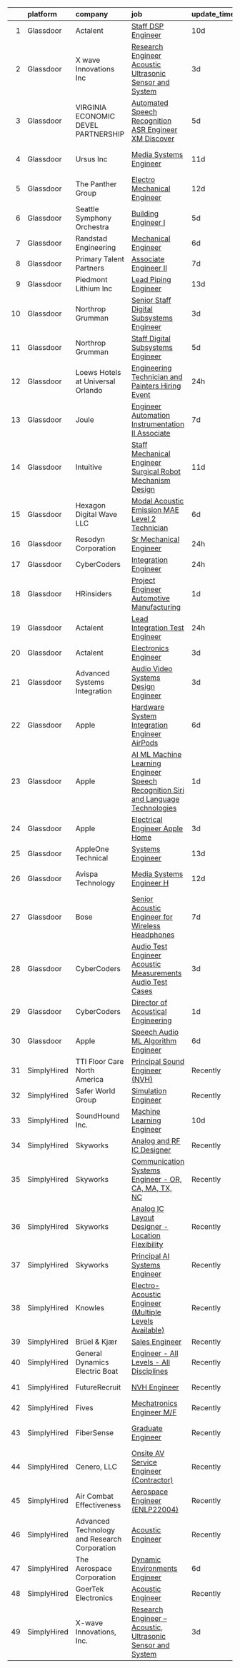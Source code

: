 

|    | platform    | company                                      | job                                                                                                                                                                                                                                                                                                                                                                                                                                                                                                                                                                                                                                                                                                                                                                                                                                                                                                                                                                                                                                                                                                                                                                                                                                                                                                                                                                                                                                                                                        | update_time   | location            |
|---:|:------------|:---------------------------------------------|:-------------------------------------------------------------------------------------------------------------------------------------------------------------------------------------------------------------------------------------------------------------------------------------------------------------------------------------------------------------------------------------------------------------------------------------------------------------------------------------------------------------------------------------------------------------------------------------------------------------------------------------------------------------------------------------------------------------------------------------------------------------------------------------------------------------------------------------------------------------------------------------------------------------------------------------------------------------------------------------------------------------------------------------------------------------------------------------------------------------------------------------------------------------------------------------------------------------------------------------------------------------------------------------------------------------------------------------------------------------------------------------------------------------------------------------------------------------------------------------------|:--------------|:--------------------|
|  1 | Glassdoor   | Actalent                                     | [Staff DSP Engineer](https://www.glassdoor.com/partner/jobListing.htm?pos=127&ao=1110586&s=58&guid=00000182394e0993ad7d695197975a9e&src=GD_JOB_AD&t=SR&vt=w&ea=1&cs=1_fe03ea7a&cb=1658818792197&jobListingId=1008009131774&cpc=F4EED0218A761C36&jrtk=3-0-1g8sks2dlk271801-1g8sks2e4i9ip800-c98de65ecc6b0d17--6NYlbfkN0ChYVx_I3yfZ_JDY3EFoivtqvi_stwnZ_kRt8Dowt_l_d1ydueao4NE-oUleRJ4yhhUWbqVwwm0i8ptCg9rme-2_1UrCxFsbhgSinNloShU205MwNd3RmZjVjijeq_uvK8tVYmoh0eS9Dxg3Y15h3DNR4e2hnVZhoFIiF7q5EyqZftJbtPdCiVNkl5amwonV8SebfDiCpzHKSHXQI7PouWZu098J5XlG8HXe20yZucX1HoP7LZmG6QVNT__3jcEvESNUFbSTKfZvXEd7d_0LJdwxEtqzlf-MDjj_LyYAsTns4k1jCr7nW2eEURbX2c-e726yH8AWKclXIlX4UerhQg-y3xwfvN2ysBIc8a2rSld5HXtDTEpVz6vKvWARfYAeBnpIAB7G96Kdu5vth8yR1rKDYsLZ0GleXujN0LGEuXcWZwjsdGWNQwNykkeuuQ1JT1cRGw3o7BAZ9-aov-eZMx3GT8k7T4hRfZpB3F2xYFXuMDwFRCn9tZby6UyQQMZFn4mDWk7PV9j8XvThASwcZQLoXRAuqGlrdIWE3VM_azOF3XqUJLQvrHzuGUkPna_l9wIeZLCNloDeR8GGN_YjMSalA87FWAdGdZ2htzb-aQwm-76rmGfp8PJC4KakH_5izHJ7ViH1TUc85jLF5-lOIOibozPVBKau0rOkmQ_wLoGXfjRACwwJNRNd5-nllAhedUwDpSWFOeKdlvAc54_YRVGL8Y2lU3TrARPQCu9whEM0uKqFMWya9Gjp7v7OWoDVrxhi_zWmRweC9m8ozVnQpWUQ10lcgUnP2E-NbU1gqUgMMsicUBvRupqXvP5UyiKyOLpVO1obj1kuVTtq-1xbGs6ZxKL97yi_N8K-nJVG2zQN6TzcrI0I-Xkp8wGk42MSMimD7zyKr4ral-mttwzMPvvKoRRpAYmSnJ4Z2gHSNhJN5ahEYq5L-C15bgecYcxk_EPjnjjeV_p3_5QH6c5oMvN4_HXKYd6Gqs%3D)                                                                                                                                | 10d           | Chester, PA         |
|  2 | Glassdoor   | X wave Innovations  Inc                      | [Research Engineer   Acoustic  Ultrasonic Sensor and System](https://www.glassdoor.com/partner/jobListing.htm?pos=102&ao=1110586&s=58&guid=00000182394e0993ad7d695197975a9e&src=GD_JOB_AD&t=SR&vt=w&ea=1&cs=1_65826cc3&cb=1658818792191&jobListingId=1008023007042&cpc=320F474EFE2ECF9F&jrtk=3-0-1g8sks2dlk271801-1g8sks2e4i9ip800-b068819ec5f1cad6--6NYlbfkN0BHIfC1zsKGIu0R3teaIu8liT7fbRNLaQeDQfcPJweUK9FtGyWMTNeDd1zEHevLDgmM9c9hqUONlpUtFbzT3ZiffslUtdCCpni17USCT42k68T0TmuBcqqW_ER1NZ_FGkun9mKgyGM3HFgbFvRNtkEy-PMpUdrKQ3ogIZinEeQF0987CSResEQ2Dnmf8J09L8abWwPJh-S93FP70JQSFLZrwvaWWnhHsHJ7AIcMSrWZO_iXyWgIqePqdZ2Vs-LuSqx7KGUrt4caRkKCtoRka9b-HKTEBjtWucJHWb3uRMztvBnN1CTCKCts1Ykynr6jwVm9FIvGPXrw01ACot7tH1vPV31heSQqAkn7bmo9n23jxJzurqsLt0QI_YpfdH2zV8L7fFxg2pvuplFgohPnYLvwB8EBT9v_erPmydCQh0UtQMrlgR2tMfnH53e-GBOTEsmHX0ghRKJFvgb0zygSBN99SM3iq2UTyPaLGPeJAQ3LOyT_BdAvbi7V6nKcVJN9mqbH42_iGtmoLQ%3D%3D)                                                                                                                                                                                                                                                                                                                                                                                                                                                                                                                                                                          | 3d            | Gaithersburg, MD    |
|  3 | Glassdoor   | VIRGINIA ECONOMIC DEVEL PARTNERSHIP          | [Automated Speech Recognition  ASR  Engineer   XM Discover](https://www.glassdoor.com/partner/jobListing.htm?pos=121&ao=1110586&s=58&guid=00000182394e0993ad7d695197975a9e&src=GD_JOB_AD&t=SR&vt=w&cs=1_ffe01f2e&cb=1658818792196&jobListingId=1008017794785&cpc=9952A63AB06E78AD&jrtk=3-0-1g8sks2dlk271801-1g8sks2e4i9ip800-56258d62f9939446--6NYlbfkN0D0ff9e8Lfwlpl5zGbQmpn59AL71QmFd7VKOAnfyjZzp5sdngV8WPgYe0dov1m7Y2m6Aoxl7LtRgLad6FDl-hpCLulR7Gn4lJsUbWiWsb1TeDai-BMOSOxyu9m9dov5RrykHZR63CBGOdelto21wyZ6ej6kcNq_LUyGWLZq4iPhsEei7s-KD0gyYp-6F3SNa_4KNR9FcODnwNEwrwF1_dNuk7CZ6yyzKUfYltLhBJJrcXi3wVh8fhbIR9aqdKqmGA9kCOJsgyoJ6jBDefXfP-X7NCgSje2xx9mCS10dZi2dqnjlmr3eqbSPX0u9YPT6HbXRDAWtYQ34Xbuh8ca7UzCQlm0SL9FS26hG-hiGg-KcXFoXPy9ehu8aPK_u6VQCD9V0MUrG_OV6A44wE5CT-YXr1jX3e3fQFeuAHhhG9vuuCklRu05W6ic7BRtzmCjYkXN711SfoMN1Z1f1EPjw1F1FIfjIS1ktsSg%3D)                                                                                                                                                                                                                                                                                                                                                                                                                                                                                                                                                                                                                              | 5d            | Reston, VA          |
|  4 | Glassdoor   | Ursus  Inc                                   | [Media Systems Engineer](https://www.glassdoor.com/partner/jobListing.htm?pos=116&ao=1110586&s=58&guid=00000182394e0993ad7d695197975a9e&src=GD_JOB_AD&t=SR&vt=w&ea=1&cs=1_d95e2f21&cb=1658818792196&jobListingId=1008005399357&cpc=7AD1D84939BBEEF3&jrtk=3-0-1g8sks2dlk271801-1g8sks2e4i9ip800-469d476bb688d871--6NYlbfkN0CT8vBT9H5mqECx2dfLV_FONLPDKpIRssxVwtj05Tmm4rA5I0VNOPdM1oYsK66ov5qK-W12bR39nuZdautxRzyQ-tGf7a9N_KMuh0rx3YgYPPY5iTDyRKJMbPf_7pbIvKAn50V0YNTgg89r0csQO1NGsAjxMMQGKMNR-W3G9CGqhLOp03UscYEcVuQ3dURH2dWW0Fu37qYkxgaoqQshM2G7t3T5MMRhQpiRUgd_d9SBcRXsrUb9NsXlvhUC9y4DoLCNi8J7oBgqiaGO398xM9mwFOZueDy4jYoIaXt7Y9eSkCQ3k11QKc-P-rmtsG5YnHHOHhSUnLb2sqpnTUDDvtRc-aMmDkPO6xyQsBVSWZRUZE-N4p5A9M--zLgmSLRLsOBfFeBYO8xkdeQfLxVFV6PioOQucK4e57CV2LR0Bx8c5ddQJmQEmzY0Bv3yUkx-RmLiaxwgD7-GHF7XMloycJ1QAdnkJ4YYa4iugsW5t5GoPzNgLyn2nAeaHbqE_5lIlpRYjgQabKAm9y9F8FXQdxaK-DYRW2ue9rEYnC2V9Y9PlfEpVdFsbn_usIPfiwBZYbuPZjAmAUy_eW5BeAtxuI-jO84z6Ys0cDpAzLhcLvJxcNBVTmZtwCgcDv4kkv227TSeeoAu6JH9QCXJOmhRg71tsEmfgTg4ExYHQnzCk9ZOCb5jGzl_Jl4OmEYnGCjRQDuvpfuIi3ZJhcUVarD9rL6O25EXh72sCn8R287VzIso84xKqKWgJqX2gxZbl8FAdU4mho9hGIlvSB9auwXgzIF43qCwTdkzODKlEUp3OiX2FDxaRdST3FHXKGddrgJlEXhfgjSy1qSutG9HEUk0EL5mFngP6zESGH8tTjK0ZpVZoCcUPiIvlFINq4qdpljMhrGUgL8EO3hfAi1RSQGrbx7K4wlxtgpcKrCbhmFcZLg9Xuust-0D26tZ_zEbS0L3SSJU9zTw_JxPAPjl-dm5CL7C5IFl-7VK-N06VyRWO4jBzBHvxXqdCrGOS-rUGLycF54%3D)                                                                                            | 11d           | San Francisco, CA   |
|  5 | Glassdoor   | The Panther Group                            | [Electro Mechanical Engineer](https://www.glassdoor.com/partner/jobListing.htm?pos=119&ao=1110586&s=58&guid=00000182394e0993ad7d695197975a9e&src=GD_JOB_AD&t=SR&vt=w&ea=1&cs=1_f431b12a&cb=1658818792196&jobListingId=1008002917089&cpc=7F6F94E2229B3AB5&jrtk=3-0-1g8sks2dlk271801-1g8sks2e4i9ip800-a955d16cff31ffd3--6NYlbfkN0CNPMheye81CzYnvunZY7yovNfSZKsgaMjzK-BTgXufI2fDZqb14OtID8EITmQy8dMLAgwlopokQOIPrB0TEOySzrRRwcpUcOxzWFhLIy7r-JAL8rWW2b2ZkVhm7h48yTMjNtVJfPhNI8bZ4Rpc3CNl9aWPzctMvoKRdxztlERsHefcJTkGC2U83jEkIds4X9qrB2ZB5GkOqN3sTFcdSmZVmN2yzpTVxlcMoZir18G_di12f2-oIjD61PXEASu6KiawPzMcRa4vC4MLYHm4CizGX-cWjMZ6uXUIw_LUMQoKrkM2W2cTDiGJs7Q5BWcwZlplowlKecwT1LwuyO_xBLolkWmhF3VBohMzb1XcfDeqpzkrVidItyOAagdW4s9Qq_AQ3ciZuZoOCtNPpfpQhXL6wU2mk0kKafOguGXrkUbarR2U-juBUnkajxHcacCVQ5oshIj0oZE9II5or7oK9jC-CqewBWFfSPfnC4didBbfWh-Er0TqYBDoemIV9dgONkJvzJJ6G0CPb05zYJlj9C7R)                                                                                                                                                                                                                                                                                                                                                                                                                                                                                                                                                                                                     | 12d           | Westford, MA        |
|  6 | Glassdoor   | Seattle Symphony Orchestra                   | [Building Engineer I](https://www.glassdoor.com/partner/jobListing.htm?pos=112&ao=1110586&s=58&guid=00000182394e0993ad7d695197975a9e&src=GD_JOB_AD&t=SR&vt=w&ea=1&cs=1_30141160&cb=1658818792195&jobListingId=1008017770166&cpc=6BBECBC74F3AC36E&jrtk=3-0-1g8sks2dlk271801-1g8sks2e4i9ip800-dd9746400180b1f2--6NYlbfkN0AdHWfR3D8b8Eonp31kG4JxtsTQErMCr1mjBfTXxBp8Nbji8Loe1PwAk77ggdqCHAeAY-_LkGFiWz-EXb-gHgLP0rol6CnsYs_iSTwxLuVL5wpCHJzuAIcyyPKKPjVD8Cbd15OInHyhxkQXrUxc7nPaGV6a8Getz1GSPF_EVKTvl01rPre1QcpsypT5oLKobUx-BTRMq4RWIWf1c7ntFebtLuWs1fItppa3NFJZiNPmn8sj4ylCgZbLEZONdT9X0KaLDyXSEQHWEhWO2aJk7sQsp_UVHfFRl-gnhz8P7oKkukjsTioUZLhpENvwvZCI-hs0BFb6OHqnoHlF6_rXgIp7qYOT_hg_pmGIUUp0Cbd_FmYE6S7l3znNG1avEUl3HZ8X3z4vNMrC5GvEn-0eguIB1JX_d6QX-Bl7uoLZUYFZGz3dI9Z-mN9YRK2OkeEFCLlTM4XaIkmIRPS8lAzvblc-0RuMSFSs94uivKjMJ7c_29LO1xxp_ZwUM39I2iSwNz4%3D)                                                                                                                                                                                                                                                                                                                                                                                                                                                                                                                                                                                                                               | 5d            | Seattle, WA         |
|  7 | Glassdoor   | Randstad Engineering                         | [Mechanical Engineer](https://www.glassdoor.com/partner/jobListing.htm?pos=118&ao=1110586&s=58&guid=00000182394e0993ad7d695197975a9e&src=GD_JOB_AD&t=SR&vt=w&ea=1&cs=1_992911d2&cb=1658818792196&jobListingId=1008014630480&cpc=F4EED0218A761C36&jrtk=3-0-1g8sks2dlk271801-1g8sks2e4i9ip800-28b851bdf87c535b--6NYlbfkN0BDx217eft1lC7uqItkaModCFPNh_e0lnHdKkvEJecXwu4gIqA7CFTnvSYR8MShG5aIZm8JF8sUvns0SK3lM58sRqmSkfk2LUUNW-iATOsqFIyiYoslLpz_Dw_aMMBjU-Nq1aGWPz10gBB6JwlZB2rsJCPTPbP1Z76ZeWEnjTJ8hsRUyuBUnVEGuoVEf4BI45AmYJAbRlkyYeu-X1fEniy3A5XWAIcdPQOLCN3vS1qlW-p8YlMYtOrGWzvIwK_lfECupPSOi25sUx1IZjkXjJ_UoGb8O0Ponjc_jBBu1HGIgRnbXP8e7qt9Rs9Ob7tIq9Z47nUZT4ZDLsnDaTmdNKhM74LEmp6tVuJkQRerCkF5uOp4LTgrNv-XvStvA9B-s-eu2lTFu5D4hGFAE3lZ4TPfo2I2lpbQ570SGjusKvymFYTm-XCO6ihrF8WpGrnbbXMM8cn8MRMss2JyP0m17LMFgcgAP-ZVo_t2yeL5Nu4HOLp6diTEqJHKsIfo7vdTAvYRKwz0kqLpwIA-weEJJI0se-ojgd3i2grDaXxVDgw5V7dLRmHB9bi0g-knTj9iUflz9mQJ6-_L8_3vf3UP2BBkpSBgE7auNhJ4jcg66brYGDMHNVBasuLuuB1RJmmwgxAaVIno55lssQ%3D%3D)                                                                                                                                                                                                                                                                                                                                                                                                                                                                                 | 6d            | Framingham, MA      |
|  8 | Glassdoor   | Primary Talent Partners                      | [Associate Engineer II](https://www.glassdoor.com/partner/jobListing.htm?pos=128&ao=1110586&s=58&guid=00000182394e0993ad7d695197975a9e&src=GD_JOB_AD&t=SR&vt=w&ea=1&cs=1_fe4f7502&cb=1658818792197&jobListingId=1008012087188&cpc=F41FEAB56D215062&jrtk=3-0-1g8sks2dlk271801-1g8sks2e4i9ip800-4ac44d2be7949c67--6NYlbfkN0DOCvLQenlXS7fh3AEEtPwhntZQnPW7UfiJ0vyM-Z38ZvlXuLrJoooXVJlodcpC3T9MHX3eVkU3zL65yX_j7zKcrqz9k3WpAAP1vkxvLKbFC_5ujU_M48mWkD14kxCnmFjwzDSLDNtNpfh86PRGWVvoLIq64OipJhYwRcwHFx3rlvsV7PsH1qTMBa-k7pNDbzjpEFIBM_OV5t5ff20jVi8P447H1DVkyJK25iNPtl8y3jnyD8Wn0lXrdGhETsowf7Eimzw65jfxVhsVIstie2y6778DUNskIq0BMMO-hhnZmRbK3fIoqfOspADX3Ms8ANQ65VEQQMSL_SifRAas8VYTZK0RmkAMEmPE_eJGyh7ZKqOFzLVmLgoNbXJVcb2Je34suefpyTlyYEu0uI-w3m-Db8wS2hqPVsGdB08qhH2D6-ioKbnJ7V37Y_VNSiayxVhOVGJHIy1R83O0GwMb76LiDFbZIylODrpbnYdgX-KIjR57fPxB0ZF-gvUDeXpAjZrsXnkHjG3DIQ%3D%3D)                                                                                                                                                                                                                                                                                                                                                                                                                                                                                                                                                                                                               | 7d            | West Point, PA      |
|  9 | Glassdoor   | Piedmont Lithium  Inc                        | [Lead Piping Engineer](https://www.glassdoor.com/partner/jobListing.htm?pos=101&ao=1110586&s=58&guid=00000182394e0993ad7d695197975a9e&src=GD_JOB_AD&t=SR&vt=w&ea=1&cs=1_01c79cb7&cb=1658818792190&jobListingId=1008001468800&cpc=3BA979899DA52E7B&jrtk=3-0-1g8sks2dlk271801-1g8sks2e4i9ip800-a0b7ebbc51033dca--6NYlbfkN0D0ZqxdZg2TwcIemQ4yr89eGinLCR7bn2QHXosobzuZIJSor4ZPVBOT3B3LgUpy3_-szM6RX6oaQu1ulbbXGBBFeozfYDS9TiibrcR53XS2_UH5draXExadBLWQBRLxbUDaijUqsKygY5ElBfmdcKI60U20sdncDtfz24WXsyuqTUNsVizspID3-l2H5zGT8juU8zRP2vJ4wJRVEAwt0O6WLHXe5i-h7VT0Idl5LNgYaLtlUR8Lzx49GgdNfgEhiL1lYZGUZHDrpkmlI8JHOyAScyON1ioz8uwBWFUyhpomsQKYRkunlj_r3SxH3AKwZc9UXm0qlcXG0yuj85Jxq8O24RAmzjY4s8V-TCCYgwE-AsQo9hd_ZdAVQm3IOWjKSbyq8iESRlV6lJvZm0LNapnvXXnztY1-p-IviVgWtKL8CmVUfy2clnpSGQnEqs34jMpjly8c236__jzDV47ZeVaxyZ1tdoCBKlCO5W2zPHFViSel-9p9P6aXgQYW-YPYOsoADJyM-CPTDg%3D%3D)                                                                                                                                                                                                                                                                                                                                                                                                                                                                                                                                                                                                                | 13d           | Charlotte, NC       |
| 10 | Glassdoor   | Northrop Grumman                             | [Senior Staff Digital Subsystems Engineer](https://www.glassdoor.com/partner/jobListing.htm?pos=109&ao=1110586&s=58&guid=00000182394e0993ad7d695197975a9e&src=GD_JOB_AD&t=SR&vt=w&cs=1_e7906690&cb=1658818792194&jobListingId=1008022226795&cpc=D3E44275D43A938E&jrtk=3-0-1g8sks2dlk271801-1g8sks2e4i9ip800-14df7d0c982dec58--6NYlbfkN0DPf8Tf_oakpB62WadId2dzQiWExtALTi0lpCM--zHBL1trAzPQuAwgyDf_-NiZch0dNiZQBiTLsKwPkozQpidWZRJHl1QqdJgvvv-cbwwvPF4ncPHQkV0d67VqklwCExsrdwvcIdy1na9mPU-7Ddikqr_AzDd9UA9HbywjDOde-aLr45bkp8CqUDzmL-rvLZIlSDG7Lyw6d-Lg1K_Rrcy9wGKQxm_fOtnyFGZv9aXiRYN0vAVAQ1uW-Fdrb8PFfiV6HASxMBu7pKJtEA8g_E1DEfB_zePZ3bdvgp3gKP6q7Za6XAIndys45A_JCoHkNOpnixGgwRYW1AgQ70vM_280NxpBBhC1MAUNv7OFzFUCGpGw_43Xn98m45zIeV4BCuaQxpe1kPzB-IFDX4Gykez7nas1yyNoPA5WF9xjg9Oeu6FaDomqtywNdla-Y9tSt5Q4nXOEMfJh32gwxQU3WPfXErBpevVWZ9ekU3mVlT_oC8LNlM1l2Pc2DcYONkJzqGfJcT8SlE2M3JgTiGXWN5CAPkek47NugDWSpchtDIWkfU2bmzMI4klYv9GJypNGApqLKbbo5ZLrMgDV_wU86sHrc2yyWIL92FoURZgf8RBV_r9mrK225Rpq09oaxBtNWvIRjF3agPuUKoZQE3XYBJgTlmFUub_ex7LlL4cXYTf46FgsHo0xeZGTzaAxSv3-FLtkax7EU9GAdcOh4cyoeeTz6pfpg4_mPliqzMriCPFzM9zp-6AkoLmkZGTgMwkzZWTrdsBJ6RdAKM6oQnTmXKoDZrkB96Y789xd40HbjszrkMQz0iNqU66jG_tZ5hgXhgcYqXkJZcVxyWh_YIq5S9BDNTx7ciolKOBdQZedJYAFJQ%3D%3D)                                                                                                                                                                                                                                 | 3d            | Linthicum, MD       |
| 11 | Glassdoor   | Northrop Grumman                             | [Staff Digital Subsystems Engineer](https://www.glassdoor.com/partner/jobListing.htm?pos=115&ao=1110586&s=58&guid=00000182394e0993ad7d695197975a9e&src=GD_JOB_AD&t=SR&vt=w&cs=1_3b59334a&cb=1658818792196&jobListingId=1008017330750&cpc=B101C867B3EF2D75&jrtk=3-0-1g8sks2dlk271801-1g8sks2e4i9ip800-a9cc2013cc7ed86d--6NYlbfkN0DPf8Tf_oakpB62WadId2dzQiWExtALTi0lpCM--zHBL1trAzPQuAwgyDf_-NiZch1nc5-5MUWiLOf8m-1w07t9YwjVAUX6PvzzGnpzeIEVNzZgJIJr7xcvaO1VkVAUiaNktPleVPHqgUVYSMaG9SfBJGvcSryBfyG1pFv4bfpCXbDsP0IZiJ-G77H-j7-mzabx9ZqZ77WHQGRiUEjabOgZwJNfR7dp7mca-fWxReWo6V4Z8_xUaF74N9dZ-WjFV7TLrXg6lZf-mlAtHx62HLTqgXggRJ7D_b9gwZEGcGr-sdYOvvHaA5hhMCjtePxTWxhmhFQOFBVf5W3RYP1nsXt6gAglYKx8rTCuFZ7PRhmkxQq_YFLGm_6o3U-G7hRP4Sr0qvy5n5FeEOHTkfS3iLKuVv34Rv7ZCBNuHWEVsPUoSu9XicjKB-W8HgpEqP39WGDMV50FCNDNZ6Gr3F8a_2rEetuoPMhyc9wI1zDbfPMs-AVLuzG2IL-wNQy9ewUaZQ9z3KsSQ2DptNeH0PeEdtJmbeUgI49w4vpitMdO5X8tBTIP7ZtPGe6th8VyxLFcp0xzF4NXKMraZh_wUz7aw6Y0UBayWeg7cgPyGNOhxPXwOEMyeTEPjfihZsxwRLHXIbXUEGHQq2qE_XrV4CrlgdUt1jBTVM0lG-sl0PIWqt4fIYyL2zpbsd-5e-6r7b7VFtwP57TsVyx_rAnZsKE1s45SKGyYWrnb8RFZWb63WMK50LCY1Rku3f732SMNE1QN-jenAu57UYfudCGuZ53Qa9uny4gOhvjPP5BmoyJArlVJDQB4fTyWeOQt39aChH82sxrnrPkcFi2X6bjHsf-D9j7Q)                                                                                                                                                                                                                                                                    | 5d            | Linthicum, MD       |
| 12 | Glassdoor   | Loews Hotels at Universal Orlando            | [Engineering Technician and Painters Hiring Event](https://www.glassdoor.com/partner/jobListing.htm?pos=111&ao=1110586&s=58&guid=00000182394e0993ad7d695197975a9e&src=GD_JOB_AD&t=SR&vt=w&cs=1_a0634f19&cb=1658818792194&jobListingId=1008028551755&cpc=6E56E77887FF9985&jrtk=3-0-1g8sks2dlk271801-1g8sks2e4i9ip800-e7f5578d1eaf382b--6NYlbfkN0Btxs39KmTzjw_u_hUXcyTcLpNeUj18C2Nw5A7DCW0FWIDIpjSAJG27Yc7pktlnVhUUsdOClVeQTnBdRz30grU3v16pd89lzt91ecUTDXbOdqqclqNLKy3muqxek9auKNbViKFaUR2-6r0a8Wxug88aKjLRlyqUpVonV9xgGzN4V1dMGrhIBifmmu4PYwcRhFOM-lcrA34HilpdUm0WjGAgZqdA5u7UMCFZQh0lEKXznZ2tmCCemHj4gMGiqeZjYmpW6cLC9KHaxcF8XVfuykq1oU5msfj6iNhv4KcE5dTkkDg-b61qNxhclrJUBGFD0s60jNuKibv-kIQ55va_G9PRHdeZjwtvUSj3X_gTjhjBKM2LO-SM5gg7MkfuBx02WpRVnN22ezoCffKm33E5IuF_KTRlWEv0XdFrjhBO6UVDSOQ5GCQsGOhcLsPt3ppa9SpFiRm7ILKIQDncja8JMQ_CKS6ChLznVJC6BQX3ZDRFerKp7obT4JnyYwKe_fTMn91fwALt3tGlrNs456UyAYwfNGPePQEg_82uLQ6ewrd30V-uiP_4vVJjIiywSjOyURmMtQ65nKwHsVJ9MIVzMJyFJ4ikesOrdoGTEs5fHwxyD8MXKBd66Qhe397xdKW0Td07l8kNBVh5Cofgw4xz-Mt3I2Ye72ame27IyEO1Kpgte67J3NaLIlDtnavhTqfiOO-0uxeAigdKxnhsYh_mvBUgwTp1QxEmD65BxkHgZzJ821yDcWmGCLEA)                                                                                                                                                                                                                                                                                                                                                     | 24h           | Orlando, FL         |
| 13 | Glassdoor   | Joule                                        | [Engineer   Automation Instrumentation   II  Associate ](https://www.glassdoor.com/partner/jobListing.htm?pos=120&ao=1110586&s=58&guid=00000182394e0993ad7d695197975a9e&src=GD_JOB_AD&t=SR&vt=w&cs=1_309fd7e0&cb=1658818792196&jobListingId=1008012371954&cpc=2F9DD8B511C89582&jrtk=3-0-1g8sks2dlk271801-1g8sks2e4i9ip800-ee78424998c6d671--6NYlbfkN0AXtvPDqDev6liskt-h_3vAUEMM26GmMOlWYCAn-kvNiXTWhOpXUsJAzHKzhdDJA6zHqXVxuB8wfSBkVIxqhEgnvXRKaQQ4fowc9Xs-8TmnBfGj8huXGnDxAkHh9H7OSQRS41py27xbtg6yGS1_RRkKfQI3270QD9EQP5OygTBnGBt1yepdjHki7jFNOzGqZAvdNrViV-oXnCyV2tD6x8oAti_bXlU5OTuXIbjC-lVNnAei3j1RpkBRDz8qG3AAcb0dCOhw93GfIEIK5nMbnuzGgNUKUeoknLZkOf6U0PZAYmf52Le1my8wLHLeYjm8EZqLxZ3C9OMPlNzZpm9As2IfX6qaYsmSHHi8PodlI_9uFPkOLeYEq1ekXBo8an9FGZBV_48iZ6baEGxj3Nvib49xOQfLNar6NHMI3_CDPPOeNdnziL9zN3lUhavbqRXIftYoxr6OqziCqHGIsSJJJn8HU-aIRQQAKY27W4rRo-jogRfNgJzjxF7hlW1rlT-jocih-LeJd4yGSUGGbCg18kCHYWqu2ech2knZO_kHFD9KKB3HFQP3tVskgAOlL6nI-PIPW00_mVy-ZUxy1TSkJbGOaroHRce3dGl_BYiQo1WqEg%3D%3D)                                                                                                                                                                                                                                                                                                                                                                                                                                                                                   | 7d            | West Point, PA      |
| 14 | Glassdoor   | Intuitive                                    | [Staff Mechanical Engineer   Surgical Robot Mechanism Design](https://www.glassdoor.com/partner/jobListing.htm?pos=108&ao=1110586&s=58&guid=00000182394e0993ad7d695197975a9e&src=GD_JOB_AD&t=SR&vt=w&cs=1_b2ae6460&cb=1658818792193&jobListingId=1008004896462&cpc=59DF70BB7E75A6DF&jrtk=3-0-1g8sks2dlk271801-1g8sks2e4i9ip800-41a99cf9301d8b27--6NYlbfkN0CVLFxT82VtNfmvsP972c4UTK5cNMgB9zFKAkCpYhwDBfJSwXGaL5yqnr-uZXbRyMcm4BL0AxaLhrfLPL_JsWm-AnJDOH7eBLWYqC5K2KIBMdY_viBRzylTr1qEDbPehzlACYMPHLEBkEnQGvrI42TdQPDsF7Iqk7X--j-MSLu7p5qsyWAzH3rWNG2-lKIGBWjUI5IzYB5LaK7fHbZHldzgtgVcxS_B4-nWun74YumGP_mxvdqBxM6CS0oxAh-AZCcbw5BChPgAa4HNj2NwGiqqqtTsGxCGj9qLe6S6GbriCnkeTH553cJ7P4QGvEVo4Z-DD3RQPf6Mt_IAm3zXkn-xdljfSzGYtue0pUWybddFEUuhy8Xc0_PshGJh9qu3tEvvA-T0n-YC_Eweg6uWpU2BSDkbIHpfvuX8YbiMs9slrhjt9FOHQuw9VEqKb0cCIYwYbKlWlk-upqjGhWoTZHmXbf6OQcPnyEM8-Omw5RId3Fg0CngnhuV8M-heCRWLVxON_tm-_e_8ssoKJh0rYxFt1VqTDhF-kh8TQYYINrtpUkLtRwCKKuk3NSl26FFyxFWmZ5915QDYHEmbEzM_uQ-y604uzHKktE7050x9WHgJArXXtOiYZJS5UWD4ii6Fgn0gyJPNM97CQWDpx2xUINHdwrxkhY4lBCzdHiv7qUkHww_BE7VEj4qnmh3CwcFkZVaB0-1V9wK6r3lpqTk3Zvjk9ukr2sdnAfSMYcsZ3jeEUhL4bBUSqcGN_E-ZxNAgf02YH0RD2yf-n8Mox1u-_UmHpuqRN0hubxV1DOGc_seG0bV2e6nNS8RScJ-eDeTlBGeWwCBj8n982HCBSytydsc27QKrUVzIBLs9NpekICGIS_tsN3vXwPpr9LbrxGNMcQblruSZURumoZ1515msct7LVPUrFVhOAJ-CiMlFsysW-C3QI_OnH_gcURt5ebUCSe64NUIdNRCBIEcijltg0prbA8dKNqv0KKojGuNhwvKzYXNPVGzeQI3r6lcdYPSCb24%3D)                                                            | 11d           | Sunnyvale, CA       |
| 15 | Glassdoor   | Hexagon Digital Wave LLC                     | [Modal Acoustic Emission  MAE  Level 2 Technician](https://www.glassdoor.com/partner/jobListing.htm?pos=105&ao=1110586&s=58&guid=00000182394e0993ad7d695197975a9e&src=GD_JOB_AD&t=SR&vt=w&ea=1&cs=1_2abe72ae&cb=1658818792193&jobListingId=1008014626991&cpc=632C08DE5A4EA969&jrtk=3-0-1g8sks2dlk271801-1g8sks2e4i9ip800-73164d5704ffe1cb--6NYlbfkN0B_wkbVjgF1hB2Tnb2U-VUN_H1xKeJoO46EGKg0QoxHYmZbCJRLwe2_Tz5rNTkyva3bzHqfYHl51V1GB_BhBVEhrvW2Jwu5VkCSoebC34xX3hxylHiqGZyfrS4DYMnF8nzMTYGc-KmLw7yzPPQRIsuDrfWz7p81kwb5dEJW8EnCXRGj5w-BsHvVETCfV6wdJlyOVPZxTqTbfm58Gx9EXlviWS4fQaEHBn3dpdjapDyrLp2vOPlcxKu0FFz0Ca7FJ7fq6CBP57F6IHE4qdr_GuxMrz4y1NyMOOblFhPR4tRWWsD8RyaLl5UTpBF-svc1bKOyfiMm1pPIhYRqRNYQtbE8n1HTANfdT7wRzlM8vcZiXA6aC26bzGVQlrNqsfZnYWmEJ-gYpiqrqg_bH8yWU6cqOXmwlv7lNr4T6wlkZrOtHrsnpobd50AvJzQauFALEM1NFATAI2tGAJi8OX8ZuxlU5ZqWSR2u2ILFM3sL8gnyzil38nD2D4doEafYUq8AbvTew-8JUzNsTAOU3OJMYckmPWG9RML8C_G24UOzEyZT-Q%3D%3D)                                                                                                                                                                                                                                                                                                                                                                                                                                                                                                                                                    | 6d            | Centennial, CO      |
| 16 | Glassdoor   | Resodyn Corporation                          | [Sr  Mechanical Engineer](https://www.glassdoor.com/partner/jobListing.htm?pos=104&ao=1110586&s=58&guid=00000182394e0993ad7d695197975a9e&src=GD_JOB_AD&t=SR&vt=w&ea=1&cs=1_0b54a580&cb=1658818792192&jobListingId=1008028569353&cpc=95727D28359A3DAF&jrtk=3-0-1g8sks2dlk271801-1g8sks2e4i9ip800-0a31c14bb564bfab--6NYlbfkN0C0w0Hs4K-FXB-op-AEaD4F38yU7_A8mJekhK3sBcHv17xHXVuOCj1K9iLaBfAVWx2Z26-_U8-pHZH-pB4yMx7F61j901mcUdNtNdb5nctzEzHiCnqfb4t95qI1lddu_ZmEctMMDYEfXJJh8vOUPf6qSQ3fCYSMhbPtVRZDqnAN0Y26wxNumDmwGX-9MM9iB9bNBNjK8N_AuxD0mR3zsBiR6DXsXfOgdy07Zhnci5GLYCgOUBjrKGEcMNHOXkLcNzxelH5H_nSRJlJOfW9TeR0HQUGbyzxnDnKWC-hP85DfOeXiQSqpMKT-fwEd23SeSgLqlrtli_0SACFuSImQtTpsU-MrlPVHzswKumqD4i0KvfzzFeTIn5_-1XW3gQnO-WQpR71ksv6a9TC72rc-LtImkMd1rZRbRY772ikPvp7wpqwXJUy_-yfubn1ndIypjnlu8-p8PtG6_FmhQl6vG7za3utTVG9Q_uT8BJzzPgvUfNbCOW5CgroMAlHd26bHBcOytUZWHUZKvA%3D%3D)                                                                                                                                                                                                                                                                                                                                                                                                                                                                                                                                                                                                             | 24h           | Butte, MT           |
| 17 | Glassdoor   | CyberCoders                                  | [Integration Engineer](https://www.glassdoor.com/partner/jobListing.htm?pos=123&ao=1110586&s=58&guid=00000182394e0993ad7d695197975a9e&src=GD_JOB_AD&t=SR&vt=w&ea=1&cs=1_a896eb4b&cb=1658818792197&jobListingId=1008028546426&cpc=451933188B21919D&jrtk=3-0-1g8sks2dlk271801-1g8sks2e4i9ip800-ae9a705ada014809--6NYlbfkN0CpFJQzrgRR8WqXWK1qKKEqALWJw739KlKqr2H-MSI4eoBlI4EFrmor2FYZMP3muM1_EXMsZV3kh8tIIIxw9xVUrpzFIBj_cIrh8m01nH7Y08oynxT1JJL6srTrmlosiqmP-Q_3ezAuCQJadnUFw8jDMLY489wUIEYLMKQnEDC-5XRFHDeoDMygKHxVYVny8RPNZjff1eBPaukFyNuwf-OQ-TfIF_yR0MtKmaSex9yqW2Yf6e6JoH7KpQZxnVnXhzZWYHDaibg0WtSYuX0pFNED-_vS8fVty75ymLjPUl-2_6IRZcs98c7Vy9VEXaYc2y2qScOICpeKOBWIkjKvgYXhuc1kgFocIOKD_4fglHbzyAKK9Cp0hk2pOJRtOby1KcOMgw12sGMAroIZ7rlOtlPKUgDvqnoGmyOkL6NbxPicfE4dvUIXv4nVbIDx69HxZuv1aUVX9sMtwPpx9-VzWYV95gs5krJHJJRXuYXKhA6XaodHmLhMgXdnFWQkIBpdo0ggeF30tgk7CpR5vLWWRCUydwk-0hpWSrSEvK9BLWhmRzSakM3S5SST3XHkiA1utMlLeYPwnDPN7Gf-dgJuGKRomx8HIeqOihbV014Duq3A7EO-2n0MyP84LEFGsTpnlwedf5R4fAq6KIK7CNZkr_x_vQOq4ERZCb8rWWMjzCVKEJoV0XQYGd9-uHxmE9DmLxi8BxR-x69LoM3JCOfMtN3EudGvwoxdJoFu_ArR_mwuTau5VsyperxfBuEA9Y7fiwHvUqYgI3uAv9RXYWTnKtG2eHhXRf_wcSZoJHvDT8fa8pX4StWW2EPfrG1RlW_uI2yXxpRj8owkC8CSdv5XV5ABLNEz1Ze1aKAykIKeiQJ85DKoFYCxGW7A_40onZ40emOdTVCWgZRgpbJ2PlQp132p4oOPezt5KMsJ0y6m45iKBci4HHJELKqFIwrHPbzb15wfkboL6_d1XjFhFiEJzhrTNB2PbM9Wl6QsaG0qDtHN_g%3D%3D)                                                                                                                | 24h           | Torrance, CA        |
| 18 | Glassdoor   | HRinsiders                                   | [Project Engineer Automotive Manufacturing](https://www.glassdoor.com/partner/jobListing.htm?pos=124&ao=1110586&s=58&guid=00000182394e0993ad7d695197975a9e&src=GD_JOB_AD&t=SR&vt=w&ea=1&cs=1_8bb032ac&cb=1658818792197&jobListingId=1008025898976&cpc=F583A5AE0DDDFE3A&jrtk=3-0-1g8sks2dlk271801-1g8sks2e4i9ip800-60b6f212f1566fda--6NYlbfkN0C4qB7xLoDUSiE3s_WyTyKRiKAXFxmLj1Wrow-UJXKM07GC0R1Wz9IWXAjmJEwLP6ZJn33qDlVEc_dN5bHLyJm8oerBAFNxZUL1cg_C0iYkVOiqdHZ93BUqlfvWrhLRbXWycp8jGuj1RIqi6aYx40kZrLsBRz032cNVKtkROWv0No7MwMjl9HxGjnnIVsclZiftGgstQVvLOt_VfPJa7qrYWHIp0c1RyaKz5VEF_xQzG79vbQwOuxDzmN7pLiAyRe-xuWwA77lROc9i-W8s2XZwXspNPrHTZNqD02PkmcfM1NqBMBZEOpSV9iD5qNPrphoFlW0cLZbFE-WVMt2_IEMLhs4OKMj0nz6wbPaYPkE5MmHyaJxo34i_zwEf6FTQyfI733kq-hvYV5YL6XTBEPVZkWJ_AAaIUAfsdrbUrMlkUR8dN7QixLbdRboNqmpZnK8u217-uMYWlXgcJZ2HHnux-jNRAFJNPdSjy97YNF4XB5CNyy1DIGbTncQcMGS1iOOiLQCbk8tOQg%3D%3D)                                                                                                                                                                                                                                                                                                                                                                                                                                                                                                                                                                                           | 1d            | Piqua, OH           |
| 19 | Glassdoor   | Actalent                                     | [Lead Integration   Test Engineer](https://www.glassdoor.com/partner/jobListing.htm?pos=126&ao=1110586&s=58&guid=00000182394e0993ad7d695197975a9e&src=GD_JOB_AD&t=SR&vt=w&ea=1&cs=1_3eba55b1&cb=1658818792197&jobListingId=1008028548598&cpc=9DC6E4D8324653EE&jrtk=3-0-1g8sks2dlk271801-1g8sks2e4i9ip800-7a0ab9f8c368f694--6NYlbfkN0ChYVx_I3yfZ_JDY3EFoivtqvi_stwnZ_kRt8Dowt_l_d1ydueao4NE-oUleRJ4yhhrS23_jpU1xhwRS2zk7pufUe70hQQw5Z9Vbn3aXS96vYxXc5Bd37WD73dgWM6jxeKFDdkgvOoHIuwHbWDk9KYQ21pwy8WSyX938GZ8C9zAfQDcLO5_CXKBRp6m8T8ckTE1DEgXBh-B4UAAJmJ7TbTC6G87hn6LE4gioySRYG0IiH-MGm0OSbTImXCZ4Jmuh0XnBx61rG28DF5hjEwGQsOODR9BD4tlt7F9mgN1FlazOpNd5c-y_ajNpN3-qW-5vQfFTwZxW-7A6Kpdw_IetZHPI6vmP8UtSLGGgrtEJ6Qnp4viqIhkARNi2lBQqDqUftcIgIScPBWxS7G9XL9lStWCE3S6ROKs_PRkkTOIBp6R6KN1ua5WcEyBQQaR5j56FHXEY2vcWC9o6CPBgLziNhbp1ncc5SiBrS2L14003njFIBtwdHLdpGChnsUDCJaPc17u09RZxselWY1N4KW6YY7iTtPiVs00dpI1yibUAmwf7AeyNT9Eh4sXooE83jsYh9uim7rLfKE4GQ8rVPcDaps32pBv5JYKXtnWE6SzJBhdBngM6HH_thCg0xV4c3dcgR5F6A8RbVo5kGQg88KcCLmieYtLZRq0Q5FMwJ1fxuVEkYhlaUvQF8j0TFYJdP3juvvECAH_ZVokGSUXtjloM1GwfQJcIxq7up7aCQEFobNhOClfKvQXJkYvhG-dvn2KVLMJxLTgJ2yuflSAdKL3LzPIgG6ae8RRU1Zli9GXdjUsQQp1rKp0Q1w-vOOYit4eeaxoSrW3npgP80crHLgYRI-VmtNujVxzPwzu28vb9HIkouRqRflbnX4B1nFJegD5xrdniJ7CgMoPPN_ggRmXRSn6wmCxSAYuyZwJhuXQ-ba5xGg_Swxha7yrp0Y-1SgvasnGVE_rTK_A7ojZXjIoj8Wqvh_BVrTiSRn6A7lhSNN34A%3D%3D)                                                                                                    | 24h           | Washington, DC      |
| 20 | Glassdoor   | Actalent                                     | [Electronics Engineer](https://www.glassdoor.com/partner/jobListing.htm?pos=122&ao=1110586&s=58&guid=00000182394e0993ad7d695197975a9e&src=GD_JOB_AD&t=SR&vt=w&ea=1&cs=1_5481fe9b&cb=1658818792197&jobListingId=1008024015000&cpc=A65DF3A704A48F9B&jrtk=3-0-1g8sks2dlk271801-1g8sks2e4i9ip800-0f3f1d24974d33eb--6NYlbfkN0ChYVx_I3yfZ_JDY3EFoivtqvi_stwnZ_kRt8Dowt_l_d1ydueao4NE-oUleRJ4yhjcvIPyWVSz_hscYXGbhXFd4zihRzfuF0scmWEZA9SIhkt10CJaLhol6aLvZaMVzFH_RuvWhcLEifukcWNpRcL2QfgTdMaqDbW9NGfBt38qPWf4qAfWZgjqc2frsdLEcphIo-d33_Yuup7F8LTl5HJrJcj7SfRXzx3Vk_pQ_OaYSpx-drew8L3__SFrRdYAEM-hjBXMU45z4Pd7pd1EqAnkS2OONugdNWN-Zqf45KuJ3Wkft8PO13JzmZY4TDamW13jwUNCVqYaojqShvO_ci4XTVRnpgUyQo-GPXRILCcgMyUDH4avGKGpjOVB7glr6z0ixXjUnHDXnpA_kSuZ0BzTHOJRRA6MYFWfqtJsgdBcDjH6SOYIKhks-vkXhFgXWJE22RKgDWRgjBR3MgN_2C5aU7CZH88xL822TwtCeUVpBay2P7EscXV7LTliFH7E3TTWkijJD_A1rOchZo-hFgJvj1lcgIwUqO_doOa2O07OJc4e6emVLLqi5yZS5_nf6un1-hsSxO1bn3UMBEO31t-eCYAZi9W3UgzLYLNVL-OKr80guf74KuC1czsucxe0ptvHXcH0sk1snzdcYky3GJMBo_jOvdoOLEe-P1GnnzxQK_k7hOk9YuvCBvrQAAB1Pl6zUxzbyZ8SF-mY8vGRF4njAuPwLViT7kFBFv1HplfK_tql04Z_VWHEWC513xWFMNIUSmGPh4nJ5Z7SP55Pf1ZHeVWq3xve_mrmeXduC7C2JJEmxO7m_XMl4VrZ8I-QmqzA-3gogLAXFsyMgllH0hU0pbmXih7ZCTZHgnicLuAbcocgJArjailPwgzsMxvE8zhHkKCzkddcKF-z11nw_0R8-ZOxIiTmXmrXLBAwkfP1UkisuAWnSKWLbl9GcvyPtWorgGClYD5Ljh-M70laLfPXrrjmVQ85JGc%3D)                                                                                                                              | 3d            | Liverpool, NY       |
| 21 | Glassdoor   | Advanced Systems Integration                 | [Audio Video Systems Design Engineer](https://www.glassdoor.com/partner/jobListing.htm?pos=103&ao=1110586&s=58&guid=00000182394e0993ad7d695197975a9e&src=GD_JOB_AD&t=SR&vt=w&ea=1&cs=1_0d7982ad&cb=1658818792191&jobListingId=1008022772105&cpc=A3FF7359324B14EE&jrtk=3-0-1g8sks2dlk271801-1g8sks2e4i9ip800-c6c24bc6352060c7--6NYlbfkN0D4nuovUOU2dPryPr7-xanE7ZFWASvaSyNm3BqXIbrO0lueVQMKw1-JarpFxvKbXNoXQJv89xZhhFmAhhKePaGNXJ7lI8l8SznzhCTMTBk8peVeK6-TzmtSMy7eqX07L8g6TrBB-pnAodP8S1yj-GYodI2HvVQ6rb2hiB5JMfESjS_nWg7-j22GPMmJhx2KM-i-xMKH6RxOF0ESSwxCyB3TtPmpPRDjbdxBB856db-1XGTbjtfkg33qhC2vPHywzdfBOeh0XA_sF5028EFUlB_dUsuVqJGpRnJBmk3f9xQVegOHGcJ1VZ-PP0InFpVHGK1HLxPcZ6AXfdcdwWSMGZ5tw-00GXN8zMdg8Q4WwiF16p1suLhQCJrJL5kmtSFT82hnVyiRO_5ZGtmA623-gGkCPCafHkS1v626-3PjASjB_ZjzIHY6cy3t2oyKmWcG4wpDSTo7lueIbrE3kqR6-_y2pHq_lG0rk5qhDZr9tmoQmri6rWkNOVmYgAdXE5bY__h4TPxGG0QcuQ%3D%3D)                                                                                                                                                                                                                                                                                                                                                                                                                                                                                                                                                                                                 | 3d            | Scottsdale, AZ      |
| 22 | Glassdoor   | Apple                                        | [Hardware System Integration Engineer   AirPods](https://www.glassdoor.com/partner/jobListing.htm?pos=117&ao=1110586&s=58&guid=00000182394e0993ad7d695197975a9e&src=GD_JOB_AD&t=SR&vt=w&cs=1_e3b1240b&cb=1658818792196&jobListingId=1008016278459&cpc=451933188B21919D&jrtk=3-0-1g8sks2dlk271801-1g8sks2e4i9ip800-83d46b99e08878c6--6NYlbfkN0BvKrLyj5gPmtZO9T8euul8TCxuuKNOtzRJOomxnwSEodTz2Bc-sPZlPHrT5BCwu4Sa9kvotNnJzrMMgLM_xh7o67OnHVRK5dTsMUtPvmVtCVEfJP_BL5_wKtKIsiVz-iofTFkLxedGKTg8VTXMjRslJdEhDYa4qSNgBghAgUweoczmkrJvsq72wwjevaOLtL3aG5E2J1LJ3PkHzlzhq5I1fUUmya444McZOuSx0lw1zphjYMzynWSmBQPIsbkeRlkq412WUYHKNt72FVsqE3ZlHEqPnc64J4dXbQSKzx0VUZYgCbGu9tICAS48_SA0d3gDA-Lo5zH4ZEPlub8lJU_OAGnRt-HAxtK2ZwDxFc7M9LLHEbPGXgeqS9J9wvXrWtnQaFNEH8nbUiNAOxXG4uaCD8rGH5jhbQJQO6I3d179K2X5yQWZW1CQssUo8B6Un8B7pY8yXaV4z_-nwCAwY-ev52wBR5Ihqj7pv-OjqJYxPeWJjeFmVXvIOq1Qg2DwlHAx3d0ICCiP5aZgcXpoc6XB2MERvwovkhdCVazfB8L7Qf9r6M40fZHyRXYgKoJDIUDuXZDQnoExUmfrMKpxmNxH_RYCHnn0zPPzDORcMEQdedRqOkoZigIgATwc7mFZ8671m2MgGRlosVFbCdQXLIzR-hpNkjKrpqVYWbe6OMihNNE1NyBXRl-fFc0ZNWojwn94XFqFZStd4tGVfAX510D8oxn6Z3asultz6AQk_d8k9rldty8AxXrhhv_s8dPp2t2bMel9DMSpplVqbOEqTHcfiMV9ea5ZK7l4emFrP-7jAjAHHebDTIbDr6M0PAgySvHaqvV7nBoyrDk9MXhZOEIhEN6QAfAYwXvslOjGlPQdhlRpjfePQBXZRuAd8BR-Y82jWNQSNhObGR8tK6fwC6yxfeSgkz4pSzaKs-Id2GvBrlkLQpmfVu4Y27Hbi9vUsDX7yla0REl4H6nD4sclJ_k8acxnzJE_g8SUAt2rz9Us5w%3D%3D)                                                                                           | 6d            | Boulder, CO         |
| 23 | Glassdoor   | Apple                                        | [AI ML   Machine Learning Engineer  Speech Recognition   Siri and Language Technologies](https://www.glassdoor.com/partner/jobListing.htm?pos=107&ao=1110586&s=58&guid=00000182394e0993ad7d695197975a9e&src=GD_JOB_AD&t=SR&vt=w&cs=1_28ad6d59&cb=1658818792193&jobListingId=1008025019899&cpc=FDA93C03AE7AED37&jrtk=3-0-1g8sks2dlk271801-1g8sks2e4i9ip800-c2d954e567e3d4b3--6NYlbfkN0BvKrLyj5gPmtZO9T8euul8TCxuuKNOtzRJOomxnwSEodTz2Bc-sPZlm1JPYWoVnTFEDzg0Vx42kRpR89GPxzVd3-X-QAocJl6LWkVdvmMNgjvLiCmnUmNab4ASL_z-nXeBHdLwnKJduunKJICJTVo56Ib4eNOYR6Rs2rwulJ13VqLiFiUiMfdlroj3qlN00xWY8ZVDKNxvGjtSpby6PNvcADw78tk_V5XVOOjrqFxML3uqg-rXXPJ8rZkQYFlC30QzxsC31QuxTg-gy90t0Pi8IBqgKZ8Rx26c_m6pg6ejZAl7etfMyB2g__K8jwXL04PRBTZeSbR7qQMccs25QRH6n5aQVTD-Bl535v7yklekBzDCRg12AWzC0EzcYJtDgtet5aC_qQbSwEf3UfeyyBxsWxt3xYL2uvKzIrxDqPPmnt46LrGG3TQTo25yHhoZEKaWWOc1w9RfiVX9p_7K8PIeJFnVU6HpwgOHkWZy2Cu-ljund_JdBGVX0NxYzhkWvmqkNYYsmF_udtvImvh_IVVdWEIYqrd78Ps7_pDJ_uHYra9PWdg0e2hy9_ypOOBdfxAl2oiy3eYvCsZ7uGrqf5nmgFnxYRVoZhYmpSHDKVc4Y9AhbMgZKK6lj2IMgJW19G86GrxapeTnslaTXY2mdN4A7u41wGWekBoQtx33xAntB2ftUKFelimhLHOxR89IPvA5-fDyqPabohQTiAqoqxfJf_20Tmg05wOTUfzqBDeI94Ai05BjDmcHvFzAoUsj0olgTxqSoUnJ3ZpwVG2eHnx3lIFghvcaeWaxD6kIZZt1yRRdfcG81I4_rdWXwnaZgP7vsIrVz4M6gaNgI5L9tXazOvGh3nE5AV-oy4FkqRF70tV1aj8PLFU3FF7jWWtxtQwICVraaQKKltaV28UjGQpQGRyzkzISRPGkNafyYS4Ys8zM4kMBc3mtYsjtzvxGhjE32FXQ9WYRkTw-V2bzIB4fxmKGESyq_WwkJDKlqAYF_z4RInJwDpSjAK0cJtTayxj6ohHRS-C1AVtKK4LWTOirVpi-MlHU2Rk%3D) | 1d            | Cambridge, MA       |
| 24 | Glassdoor   | Apple                                        | [Electrical Engineer   Apple Home](https://www.glassdoor.com/partner/jobListing.htm?pos=110&ao=1110586&s=58&guid=00000182394e0993ad7d695197975a9e&src=GD_JOB_AD&t=SR&vt=w&cs=1_8dea1047&cb=1658818792194&jobListingId=1008023676080&cpc=F41FEAB56D215062&jrtk=3-0-1g8sks2dlk271801-1g8sks2e4i9ip800-7f942d4ca9d6d618--6NYlbfkN0BvKrLyj5gPmtZO9T8euul8TCxuuKNOtzRJOomxnwSEodTz2Bc-sPZl5OJ9R4TJsNcXdOVmBuOdm2ijgKHA1m4Ndputse5yZg0dSO1-WJjQhraP7tbS1sEmvKrWnYLRfce8_nVq-j8tftauDvd20P5FBrw45jpOw2JnQt8VXQPTlZB3kMFTAPTDfYRBnP6uBII4FZuYe6i2ujnnaVaP0jC9OUjmcvxUUx1W4IXcFhsuJH9qOQAi4_g95VmZY94WuCtKDishDW5IJJxErz_QfkJ_76GDLAPwDnwJ9kQvbTDp87o9LmTcl-uqrNXVAxWt67HN09pfHJ9GYdpvGN_E2JmtU99PRFT7bJZB6qObCNKw164WtgbxfT5xuSk5FVRwHwNdh9-9L8MAWKMMLm1Fn4drSUhL6TrCiXtIUpqOZlTCqyAwtB74ukDlzD6XKW_t1RCqKU4W7r_uJ5I5SgPO9yRHi1-ASsW9ocefDIgtFvpVqmjjX3UQwDbOeHh9DNPxZ-H1f9gMxa5oYx9MGIq4Si-Sr3YiGZ2n8OLHq-_gd72qoNC2uzXPFRgt_15QEVUs_GdDRwe0qpLPPFS7d5ACmYCYM4jpoNZztvsSsNVJdEPk-HsT1rpRBhjJ0Iy8jMG5qZNKClKIqPlC1v2YU5EeW-o2Nt6QRRsl2tQi6jUQN6LZIHUXnqZLGmWyD-qEvfoNEhmJZXA6TbcS9g1C1n4tN5Wa1ItGy8WLezoZOBA1lgRk9SgaUhX6O93vyOuqtSZFkDtww8FSMtQiYVlI4eiJNm-L6WvJWc8dt_Z69yWePDKo7JstMyqk0jvDXhLPlPhtAdCFh6FOi1yuHedO1TU6JY3XS9nW-w9q81Fx5yZqGrrYewo8vsiol2D76OMCTRYsAEk0P16_3EYwpB1xMmzB45e4Rq3z3vvF242yl1GC0wVSCKKZzITMXpNj1xk5k7p97NjdkwGda-6n8mhHvc-3eZx0dir0pwiQNZc%3D)                                                                                                                       | 3d            | Culver City, CA     |
| 25 | Glassdoor   | AppleOne Technical                           | [Systems Engineer  ](https://www.glassdoor.com/partner/jobListing.htm?pos=125&ao=1110586&s=58&guid=00000182394e0993ad7d695197975a9e&src=GD_JOB_AD&t=SR&vt=w&ea=1&cs=1_fdebd67a&cb=1658818792197&jobListingId=1008001212173&cpc=F41FEAB56D215062&jrtk=3-0-1g8sks2dlk271801-1g8sks2e4i9ip800-0b8b0c2ba1572b43--6NYlbfkN0Akmm0SHSm6KXMG3PLe28cvsql5ALZY-VGg2iXYcU3b02p0Tn9zVGjdnTkc2y9Wvn8Sv1ScIQn3urn8rrVU_hlmhpgecBzr0qKuGDu8UD0VP9DzMd7RK96xaLyaI_cBj01UXc6Ml_iTajiaU5g80QyO3PHz4Sw4gbrTTzWFoBUW6daMwpzVn36dPiG6rySwOxJIgdj6NU1zJinnYHIYrsGXQFSsz0N6yRVf6iosqOymXWEprXXdZyKyuNoC_RwMNlXvEv7aAuLpLA74y7N-G2-kFeF01aUDPOBU0PQU8jLhPXnHayEnyJEAotTHn4Uwcxjt2NaWjcNFdcQTpTiSDgtvn1qhx_bDOlJ7RcbtcNdXT0iDXNsBEFD1mw8P0yZsT97E7bt_UKOIflVtkRA8LcHvmekbG2CEYi2Pn4QBN9AMBOPlsmMEH_1fesE24uk3qHWMu9yXtJ-k0w18Tm0q1nn0YBhoTWM2sDTE_gFBjJyBBodmA0GnLIFEPz2kekN2CpZ8vR4qc_9NJQIbyNseTeOn_6pSXTxCBFMRPJXt28XD44JSRF93UliVU5iu7_1m7PY%3D)                                                                                                                                                                                                                                                                                                                                                                                                                                                                                                                                                                | 13d           | De Leon Springs, FL |
| 26 | Glassdoor   | Avispa Technology                            | [Media Systems Engineer  H ](https://www.glassdoor.com/partner/jobListing.htm?pos=106&ao=1110586&s=58&guid=00000182394e0993ad7d695197975a9e&src=GD_JOB_AD&t=SR&vt=w&ea=1&cs=1_945d1c71&cb=1658818792194&jobListingId=1008004006150&cpc=5D10E799EF7E9049&jrtk=3-0-1g8sks2dlk271801-1g8sks2e4i9ip800-7b0ed3042ee064e2--6NYlbfkN0Dj2d0qKPEJP0fpBViK7V-TZwXvjpwqshPgAnSSx4qW-KrhPkyDM9HZN_F8jkueVARc9L6ii4sC7DvIAJKtKIxx1trfuxhN3C4ojyCCtT0L8_3rgSVObQUTndjHYdc7eFxlriFIvlRlZ6SQMf-0A0brCqn1zu5azVdg4bGqLJfbtBwm7VWpGk7OPjaI3y_03xEwIuQx2NUQsDs0h4htAPnEu2QUoJc-UfKw8Scedr_QM3BmthZiJSoWOTABUrrNUzlrhwXjIRA_8F2ZU00IzGCK5lqPKUtq7Q4nKWD4AbZLRRJWZDIXCfYQ5Jmqiq8F9gHKZTOd163KkiYTYETcFKe9rQXBbfHnjJG1l9F-kPnIcgx9wHHXykNh8j-A9a0y2qIPLgkQkMK7nCFjPQK76qphXlorUHQ2T5AMEFe7cCE0bR6dPjEHfjouZzxkgrWNnRLg7L9MNLzyNrgsKzJV4yEZEH3p-g0MQi0%3D)                                                                                                                                                                                                                                                                                                                                                                                                                                                                                                                                                                                                                                                        | 12d           | San Francisco, CA   |
| 27 | Glassdoor   | Bose                                         | [Senior Acoustic Engineer for Wireless Headphones](https://www.glassdoor.com/partner/jobListing.htm?pos=130&ao=1136043&s=58&guid=00000182394e0993ad7d695197975a9e&src=GD_JOB_AD&t=SR&vt=w&cs=1_03924cfd&cb=1658818792197&jobListingId=1008012384093&jrtk=3-0-1g8sks2dlk271801-1g8sks2e4i9ip800-47a711fa64547f7f-)                                                                                                                                                                                                                                                                                                                                                                                                                                                                                                                                                                                                                                                                                                                                                                                                                                                                                                                                                                                                                                                                                                                                                                          | 7d            | Framingham, MA      |
| 28 | Glassdoor   | CyberCoders                                  | [Audio Test Engineer  Acoustic Measurements Audio Test Cases](https://www.glassdoor.com/partner/jobListing.htm?pos=113&ao=1110586&s=58&guid=00000182394e0993ad7d695197975a9e&src=GD_JOB_AD&t=SR&vt=w&ea=1&cs=1_19d80948&cb=1658818792196&jobListingId=1008023225333&cpc=6FC5BA77C9A4CD78&jrtk=3-0-1g8sks2dlk271801-1g8sks2e4i9ip800-ef7da0fa7ce72163--6NYlbfkN0CpFJQzrgRR8WqXWK1qKKEqALWJw739KlKqr2H-MSI4eoBlI4EFrmor2FYZMP3muM0rsFs5SITX9ZS0F79ipxZj1JlF28TdWHuyWHmhmgO0PMLpkvRbYXM9wOE4Ijh1EYYZr0tYGAUn6AyWI4ZUg5FWIFl6bUpbtvPrNux-7qlBosgOCaQuVZehOKLWVrROr2lEQkWBTw4hYqMA_u_4MLNjYA3GOLK3NbO63whia89oVloL4U1AelSS0ZNlBBiQpE1jTOVWXfIfKVJxDDTvvjJwemnktOSyTtRCc1M1OcijKzVxD3FcgYH41k2PjyP9RL4KlA9uVXbcfQ4eKyA12PE2emjuC4Poi_sUSupLl4AwGkOYH2eBAMH0w44JpxONe003_Lwtjb6biuCKdkifVrTdabP0ee4Jue-JkD2uE_tnGFJHL12Keb3_XtBEShA2fevLQeBkK8GMuRuX6R8DH67l3m19Yk5j6HbcN1ChhAjPGk6WZcNgibyrHjiyOktbPwPLYAVDdTVLG9U8JQ7Pz5X09tUwQ0GnVUalKhtYI4xjdAm_14pzS6P2ljZ9WULNCFL1_-XINS_mEV4r775B8MhlmxlE0dDKAqF9zVkHkvQX0ERr8ndkl2QuupXZ_H0H8asNx_XtdC2Z-cujomqlugN07jZ_a3X6zSb5-7xkpkQkbJJxnUSeQO533HaKpf-nu-EJOWjbVImADGKobemp1u8cpdpKOo87ZEwuMhIa8h3Hdg92YUuLvUPeQkBjQ3k6mxUeBPznaHJp-h4FoSrXQ5mBbeWH2hmqhGm29zI-CpwSsfgmrNAj8glZBV6Y-ja_YEJ6dEmlm2yfQwHiMwDr52uNM8iGb2ZTCkD7v37toUuNif2CS8bLLXSHXq-kp8tRDxFk1KcFTDNaOLhTvQBc9NT6d4V0TzENAxp6oMKBJibPGrGWo-Ifs-BkSbPBjHR6IPZy8M5Tv4zALGId6Tc5fs9QUHoRaalHcKPOQjVUKsMkLpO_NqBO6dRZuIhPA-4VxOE%3D)                                                       | 3d            | Los Angeles, CA     |
| 29 | Glassdoor   | CyberCoders                                  | [Director of Acoustical Engineering](https://www.glassdoor.com/partner/jobListing.htm?pos=129&ao=1110586&s=58&guid=00000182394e0993ad7d695197975a9e&src=GD_JOB_AD&t=SR&vt=w&ea=1&cs=1_a3c6d294&cb=1658818792197&jobListingId=1008025415528&cpc=8795CF9063CD573D&jrtk=3-0-1g8sks2dlk271801-1g8sks2e4i9ip800-bafbba43646fc797--6NYlbfkN0CpFJQzrgRR8WqXWK1qKKEqALWJw739KlKqr2H-MSI4eoBlI4EFrmor2FYZMP3muM1jAE7yYqBMheetTjbAOM8Up5IHWojB9fePdvK4sM58UJs1pifMTQDyPI3RnqIMFNwBnzgM0KNVzDLvpy9uGp21PeFhA1jcVZ84s1GD8ZvO7Zng8gZwQKZrfvN8Q-Se17kzgdN4A75xjKcH4R15WlOGId-5vuvjMFxC-ruPgS1Ei5Dn-lWB2s2BMeZ2s4I01e1yf42CUiY4QfhxSn-NCSh41qI1K-tXJTWoiRY3cRVCuYkYoO_wv9IOOHVeAZKoQD2X_t7tgN-QGb9BTlVn80MvGCgXX37ogGVt956dTeNtrPg4fF0YRgeIW9VPdGedr5MBv7SZpbg19ZbNUY8v9rrwL2L0uQNRa5IVcg9HHiIE2Ynj1HzIBC4celT8C3zSQf1myX2DnT_hHiLRp7jwiOGvKbQKULTHVkKWbYT6ATOqz3XA0bdUBedN3HzjPg-i5eHxWLGprBZK9n9YFHdjqn2YnyN3wDfch-tKRBy8Dxa7xaljKGZXYg7Y833CITBixiZVvuL-LNvtHu4RlfJT6p9K_BFqixCC-DA7EOqXv_kukMibwz3mSQ7robKljx_dBnQjL2D5mCauPT3IeyD6k3nmpny5YK7vB2fK3WhPZgBfpTOXcU3CGiTQNZ48NpOtNuMS3sIjDx3phIaikOREVNiNOhKnXDs-3zx7-WdbIiIYafGRbqsAq2MiqzioHZOXSKFAJksX7NF6QPYt_-wzPox9ua0hfFfi3-nXWBrAQwkzTKwJHhIa47kwPTWBAqN4VLB9XCSV_Qb6WKhmRbhG-HKpwtlPVkAt0KoL8xdDUChhXE7C99MIHjqNoz7fxuPatIoPMA0UlMo6dYOzpPtTS-vuTY6fK5XzIabGVR-Gd3qepFtUyBr4KAcBywGKPnvxaaQ3KXnkylo2EnuONFVaowc0Cwyf1ISdX0r6e8QaPZTwog%3D%3D)                                                                                                  | 1d            | Phoenix, AZ         |
| 30 | Glassdoor   | Apple                                        | [Speech   Audio ML Algorithm Engineer](https://www.glassdoor.com/partner/jobListing.htm?pos=114&ao=1110586&s=58&guid=00000182394e0993ad7d695197975a9e&src=GD_JOB_AD&t=SR&vt=w&cs=1_7829e9c7&cb=1658818792195&jobListingId=1008016279250&cpc=9908D8D4413DBB8A&jrtk=3-0-1g8sks2dlk271801-1g8sks2e4i9ip800-a356d04e2a4d9aa0--6NYlbfkN0BvKrLyj5gPmtZO9T8euul8TCxuuKNOtzRJOomxnwSEodTz2Bc-sPZl29JElYHfcoT0GaH8960nEyTj6Q58SC555zc8sY9hzXDyIf6YJOT-QTDiRqRPMmyWC9NENirrdRUFE1EtXrczele3zGRWEVVoAIN9AIE3jcqXbo1xpjaZcWBQPaynawnFirSXbynjWFZhOCO1RRJpX1G7PN633RBEW0cR3fYPOFz7_PbYR0gWieddvlr6_PXRKpBraXoHMDhvz__Ll01MF7FY75k4g2cwRxy5Cun8XB5JN_egZwiHBMUJ2Lz1QyTcJBMJUiZQmw8xUtDEonEdO4vGelJE9wtP6s6eq5WunXSH6R_hxuWg-T-ptLhQDVpuTpD_9DpcHQC9_CvvP0Li434C7AlyMJOalFFoW62-TjbiRgorxzjQZxq7WkepQ-6eqDFUb8Dh0P6X1_wn0wQX_czUIW-KVqJ4nkryw5R1nEgW3qC4r84YDD3eJ0g--R_em3ab37AaLZ_EI0q3B2tbsQ0rt64S3KrFWqVV-FcS0qF7hx4qPadfdiq_ky_De0HhpX2CmnADz2TeIs4bvr9PdcZjkXyXcFRb17jesuSv2U-9qFZSxOVjmNqfQaG3eI8jKMNmkKOk24GQx3eEKNPfA6OOVgnuqtVsGkecqSZTFddVpv0_Y2PqIGeItzDdRM6CPkctL0MwgmtkNNqm4rbOxc_6RFcgSp8I-tP_rZJiHQGQIYM-2oIIflN-KNlr9JSYdv5b3tWEO4z9zg9auBpQseyWvfFXqPa-l83Si7E_iqBO-O-Ouo8H0XdXLxucMUnnamyLngkWSIDqXNKL9CNgyNvvCg2tP0vn3EaF_ruPSmU0GqcxN01_3ElZ9i3I9iFjuKE9V-MxIEneZLzBRPxcu1yXSEC0bJK4wFfPoRaWGjZaAKVc4h4FvJ8TWvhd3hmLHICXGiGJ1hpVG4eThWQYu5dehqKpBtFv)                                                                                                                                 | 6d            | Culver City, CA     |
| 31 | SimplyHired | TTI Floor Care North America                 | [Principal Sound Engineer (NVH)](https://www.simplyhired.com/job/fOP03YqFe32XiT_BeLUpyB1INqbzxKWFGR22Tqrrdl__8v_sIsQXUQ?q=acoustic+engineer)                                                                                                                                                                                                                                                                                                                                                                                                                                                                                                                                                                                                                                                                                                                                                                                                                                                                                                                                                                                                                                                                                                                                                                                                                                                                                                                                               | Recently      | Charlotte, NC       |
| 32 | SimplyHired | Safer World Group                            | [Simulation Engineer](https://www.simplyhired.com/job/rY8ohipSpPEfGyrtyLPScgW2bKCgJHpwuiSqg45Z45Uv3SyQRE82Zg?q=acoustic+engineer)                                                                                                                                                                                                                                                                                                                                                                                                                                                                                                                                                                                                                                                                                                                                                                                                                                                                                                                                                                                                                                                                                                                                                                                                                                                                                                                                                          | Recently      | Mahwah, NJ          |
| 33 | SimplyHired | SoundHound Inc.                              | [Machine Learning Engineer](https://www.simplyhired.com/job/uoGGlyhix_D2qcraVl3yNicuKuAkX4wY_mLTIAaUEOnqj93yq2Z3bQ?q=acoustic+engineer)                                                                                                                                                                                                                                                                                                                                                                                                                                                                                                                                                                                                                                                                                                                                                                                                                                                                                                                                                                                                                                                                                                                                                                                                                                                                                                                                                    | 10d           | Santa Clara, CA     |
| 34 | SimplyHired | Skyworks                                     | [Analog and RF IC Designer](https://www.simplyhired.com/job/nH9T-GQ1nLQcbIvEoJn8e-M98L7OvasYmy5U9vpnUlTGZlCGzDp7OA?q=acoustic+engineer)                                                                                                                                                                                                                                                                                                                                                                                                                                                                                                                                                                                                                                                                                                                                                                                                                                                                                                                                                                                                                                                                                                                                                                                                                                                                                                                                                    | Recently      | Newbury Park, CA    |
| 35 | SimplyHired | Skyworks                                     | [Communication Systems Engineer - OR, CA, MA, TX, NC](https://www.simplyhired.com/job/VdIEzfg0_PbnmfZwuHgO56HBGYWFEh4cgBHR8OXn0sxYBANreLHU0A?q=acoustic+engineer)                                                                                                                                                                                                                                                                                                                                                                                                                                                                                                                                                                                                                                                                                                                                                                                                                                                                                                                                                                                                                                                                                                                                                                                                                                                                                                                          | Recently      | Beaverton, OR       |
| 36 | SimplyHired | Skyworks                                     | [Analog IC Layout Designer - Location Flexibility](https://www.simplyhired.com/job/V2n4M83GOKJf7vLqLc2nbn1UcQ44i6jq8wkrxd32t0OmoOTLYl8TLw?q=acoustic+engineer)                                                                                                                                                                                                                                                                                                                                                                                                                                                                                                                                                                                                                                                                                                                                                                                                                                                                                                                                                                                                                                                                                                                                                                                                                                                                                                                             | Recently      | Austin, TX          |
| 37 | SimplyHired | Skyworks                                     | [Principal AI Systems Engineer](https://www.simplyhired.com/job/sMQzTWbgSQUhcnp5_-lGgFikCMsm8RDBf8wqWtYMFyB4NSeCeS9wkQ?q=acoustic+engineer)                                                                                                                                                                                                                                                                                                                                                                                                                                                                                                                                                                                                                                                                                                                                                                                                                                                                                                                                                                                                                                                                                                                                                                                                                                                                                                                                                | Recently      | Beaverton, OR       |
| 38 | SimplyHired | Knowles                                      | [Electro-Acoustic Engineer (Multiple Levels Available)](https://www.simplyhired.com/job/ke2PSvcU7MPCSsVbDMT231HGhQBH2RM7CZ0Iuq3fFUDbP-vw3MR87w?q=acoustic+engineer)                                                                                                                                                                                                                                                                                                                                                                                                                                                                                                                                                                                                                                                                                                                                                                                                                                                                                                                                                                                                                                                                                                                                                                                                                                                                                                                        | Recently      | Itasca, IL          |
| 39 | SimplyHired | Brüel & Kjær                                 | [Sales Engineer](https://www.simplyhired.com/job/xuBfu5IqhBelLrdeVcpG4nUVl_lf-JA1j2KnsOcAzPjE4l6FApM9qQ?q=acoustic+engineer)                                                                                                                                                                                                                                                                                                                                                                                                                                                                                                                                                                                                                                                                                                                                                                                                                                                                                                                                                                                                                                                                                                                                                                                                                                                                                                                                                               | Recently      | Illinois            |
| 40 | SimplyHired | General Dynamics Electric Boat               | [Engineer - All Levels - All Disciplines](https://www.simplyhired.com/job/APbqRAEOXzHilr_89s-Ng1Z3E2kpl5AIrEJ-naMoSvkIW_4Ohc0oVg?q=acoustic+engineer)                                                                                                                                                                                                                                                                                                                                                                                                                                                                                                                                                                                                                                                                                                                                                                                                                                                                                                                                                                                                                                                                                                                                                                                                                                                                                                                                      | Recently      | Groton, CT          |
| 41 | SimplyHired | FutureRecruit                                | [NVH Engineer](https://www.simplyhired.com/job/OA6SKAq-vzVjy79YCoRAJnPx3GYLP_gZFmnSUykvpviX8KQbd8JJ2g?q=acoustic+engineer)                                                                                                                                                                                                                                                                                                                                                                                                                                                                                                                                                                                                                                                                                                                                                                                                                                                                                                                                                                                                                                                                                                                                                                                                                                                                                                                                                                 | Recently      | Anderson, SC        |
| 42 | SimplyHired | Fives                                        | [Mechatronics Engineer M/F](https://www.simplyhired.com/job/OHGQYgm0TxDz9EGRtGE8YC2RU35ujQk_U0Qv3-KHblnhSO5HSefF8w?q=acoustic+engineer)                                                                                                                                                                                                                                                                                                                                                                                                                                                                                                                                                                                                                                                                                                                                                                                                                                                                                                                                                                                                                                                                                                                                                                                                                                                                                                                                                    | Recently      | Hebron, KY          |
| 43 | SimplyHired | FiberSense                                   | [Graduate Engineer](https://www.simplyhired.com/job/-2Xn3I0zeJsly8Jx3MqXjUBsfKswzUcQkIwaZjJ0y1wyM4X7iWtnCg?q=acoustic+engineer)                                                                                                                                                                                                                                                                                                                                                                                                                                                                                                                                                                                                                                                                                                                                                                                                                                                                                                                                                                                                                                                                                                                                                                                                                                                                                                                                                            | Recently      | San Francisco, CA   |
| 44 | SimplyHired | Cenero, LLC                                  | [Onsite AV Service Engineer (Contractor)](https://www.simplyhired.com/job/L0txaO-AVpfQvKzg26TFCH3ySWb9G2VjuQzQTZZ1uUADXwo0HACskw?q=acoustic+engineer)                                                                                                                                                                                                                                                                                                                                                                                                                                                                                                                                                                                                                                                                                                                                                                                                                                                                                                                                                                                                                                                                                                                                                                                                                                                                                                                                      | Recently      | San Francisco, CA   |
| 45 | SimplyHired | Air Combat Effectiveness                     | [Aerospace Engineer (ENLP22004)](https://www.simplyhired.com/job/Axb21g5ZReSBQcqbsmSF0ooiC1UMx6t2OsHHfsb3xgrX6CiHDKTj-A?q=acoustic+engineer)                                                                                                                                                                                                                                                                                                                                                                                                                                                                                                                                                                                                                                                                                                                                                                                                                                                                                                                                                                                                                                                                                                                                                                                                                                                                                                                                               | Recently      | Lexington Park, MD  |
| 46 | SimplyHired | Advanced Technology and Research Corporation | [Acoustic Engineer](https://www.simplyhired.com/job/GGV7jj2GVk1z3tuA8l_2zlauTO6PRsUhpTgiD9rM2y9YG5rzmXBfvQ?q=acoustic+engineer)                                                                                                                                                                                                                                                                                                                                                                                                                                                                                                                                                                                                                                                                                                                                                                                                                                                                                                                                                                                                                                                                                                                                                                                                                                                                                                                                                            | Recently      | Bethesda, MD        |
| 47 | SimplyHired | The Aerospace Corporation                    | [Dynamic Environments Engineer](https://www.simplyhired.com/job/MgJw65OphqX2fRQOJb1Gwg9B7c8PAOalm8zYeHQR6T_tIm8SAJEbfA?q=acoustic+engineer)                                                                                                                                                                                                                                                                                                                                                                                                                                                                                                                                                                                                                                                                                                                                                                                                                                                                                                                                                                                                                                                                                                                                                                                                                                                                                                                                                | 6d            | El Segundo, CA      |
| 48 | SimplyHired | GoerTek Electronics                          | [Acoustic Engineer](https://www.simplyhired.com/job/6PCRn1TvdVHUtgaBVR0h94emv2uxOzR_4uSK_IuRvsCPjwVVty_QTg?q=acoustic+engineer)                                                                                                                                                                                                                                                                                                                                                                                                                                                                                                                                                                                                                                                                                                                                                                                                                                                                                                                                                                                                                                                                                                                                                                                                                                                                                                                                                            | Recently      | Santa Clara, CA     |
| 49 | SimplyHired | X-wave Innovations, Inc.                     | [Research Engineer – Acoustic, Ultrasonic Sensor and System](https://www.simplyhired.com/job/VeN_iL6pT1b7GO6h7RdjkJrnAjCmCs5s6dRD8gAJVo56mxD91F4RcA?q=acoustic+engineer)                                                                                                                                                                                                                                                                                                                                                                                                                                                                                                                                                                                                                                                                                                                                                                                                                                                                                                                                                                                                                                                                                                                                                                                                                                                                                                                   | 3d            | Gaithersburg, MD    |